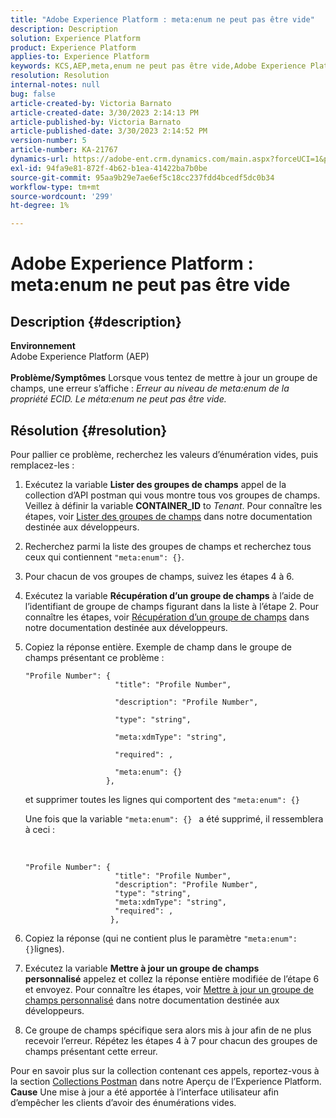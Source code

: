 ```yaml
---
title: "Adobe Experience Platform : meta:enum ne peut pas être vide"
description: Description
solution: Experience Platform
product: Experience Platform
applies-to: Experience Platform
keywords: KCS,AEP,meta,enum ne peut pas être vide,Adobe Experience Platform,mettre à jour les groupes de champs,contourner,dépannage
resolution: Resolution
internal-notes: null
bug: false
article-created-by: Victoria Barnato
article-created-date: 3/30/2023 2:14:13 PM
article-published-by: Victoria Barnato
article-published-date: 3/30/2023 2:14:52 PM
version-number: 5
article-number: KA-21767
dynamics-url: https://adobe-ent.crm.dynamics.com/main.aspx?forceUCI=1&pagetype=entityrecord&etn=knowledgearticle&id=d7918023-05cf-ed11-b597-6045bd0065b6
exl-id: 94fa9e81-872f-4b62-b1ea-41422ba7b0be
source-git-commit: 95aa9b29e7ae6ef5c18cc237fdd4bcedf5dc0b34
workflow-type: tm+mt
source-wordcount: '299'
ht-degree: 1%

---
```


# Adobe Experience Platform : meta:enum ne peut pas être vide

## Description {#description}

<b>Environnement</b><br>Adobe Experience Platform (AEP)<br><br><b>Problème/Symptômes</b>
Lorsque vous tentez de mettre à jour un groupe de champs, une erreur s’affiche : *Erreur au niveau de meta:enum de la propriété ECID. Le méta:enum ne peut pas être vide.*


## Résolution {#resolution}


Pour pallier ce problème, recherchez les valeurs d’énumération vides, puis remplacez-les :

1. Exécutez la variable <b>Lister des groupes de champs</b> appel de la collection d’API postman qui vous montre tous vos groupes de champs. Veillez à définir la variable <b>CONTAINER_ID</b> to *Tenant*. Pour connaître les étapes, voir [Lister des groupes de champs](https://developer.adobe.com/experience-platform-apis/references/schema-registry/#tag/Field-groups/operation/listFieldGroups) dans notre documentation destinée aux développeurs.
2. Recherchez parmi la liste des groupes de champs et recherchez tous ceux qui contiennent `"meta:enum": {}`.
3. Pour chacun de vos groupes de champs, suivez les étapes 4 à 6.
4. Exécutez la variable <b>Récupération d’un groupe de champs</b> à l’aide de l’identifiant de groupe de champs figurant dans la liste à l’étape 2. Pour connaître les étapes, voir [Récupération d’un groupe de champs](https://developer.adobe.com/experience-platform-apis/references/schema-registry/#tag/Field-groups/operation/retrieveFieldGroup) dans notre documentation destinée aux développeurs.
5. Copiez la réponse entière. Exemple de champ dans le groupe de champs présentant ce problème :




   ```clike
   "Profile Number": { 
                       "title": "Profile Number",                                     
                       "description": "Profile Number",                                    
                       "type": "string",                                     
                       "meta:xdmType": "string",                                    
                       "required": ,                                    
                       "meta:enum": {}                               
                     },
   ```



   et supprimer toutes les lignes qui comportent des `"meta:enum": {}`



   Une fois que la variable `"meta:enum": {} ` a été supprimé, il ressemblera à ceci :

    

   ```clike
   "Profile Number": {
                       "title": "Profile Number",
                       "description": "Profile Number",
                       "type": "string",
                       "meta:xdmType": "string",
                       "required": ,
                      },
   ```

6. Copiez la réponse (qui ne contient plus le paramètre `"meta:enum": {}`lignes).
7. Exécutez la variable <b>Mettre à jour un groupe de champs personnalisé</b> appelez et collez la réponse entière modifiée de l’étape 6 et envoyez. Pour connaître les étapes, voir [Mettre à jour un groupe de champs personnalisé](https://developer.adobe.com/experience-platform-apis/references/schema-registry/#tag/Field-groups/operation/patchFieldGroup) dans notre documentation destinée aux développeurs.
8. Ce groupe de champs spécifique sera alors mis à jour afin de ne plus recevoir l’erreur. Répétez les étapes 4 à 7 pour chacun des groupes de champs présentant cette erreur.


Pour en savoir plus sur la collection contenant ces appels, reportez-vous à la section [Collections Postman](https://experienceleague.adobe.com/docs/experience-platform/landing/platform-apis/postman.html?lang=en#collections) dans notre Aperçu de l’Experience Platform.
<b>Cause</b>
Une mise à jour a été apportée à l’interface utilisateur afin d’empêcher les clients d’avoir des énumérations vides.
